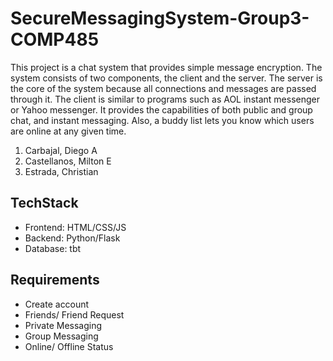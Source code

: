 # SecureMessagingSystem-Group3-COMP485


This project is a chat system that provides simple message encryption. The
system consists of two components, the client and the server. The server is the
core of the system because all connections and messages are passed through
it. The client is similar to programs such as AOL instant messenger or Yahoo
messenger. It provides the capabilities of both public and group chat, and instant
messaging. Also, a buddy list lets you know which users are online at any given
time.
1. Carbajal, Diego A
2. Castellanos, Milton E
3. Estrada, Christian


## TechStack
- Frontend: HTML/CSS/JS
- Backend: Python/Flask
- Database: tbt

## Requirements
- Create account
- Friends/ Friend Request
- Private Messaging
- Group Messaging
- Online/ Offline Status 
